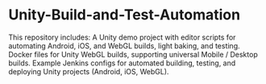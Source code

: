 # Unity-Build-and-Test-Automation
This repository includes: A Unity demo project with editor scripts for automating Android, iOS, and WebGL builds, light baking, and testing. Docker files for Unity WebGL builds, supporting universal Mobile / Desktop builds. Example Jenkins configs for automated building, testing, and deploying Unity projects (Android, iOS, WebGL).
